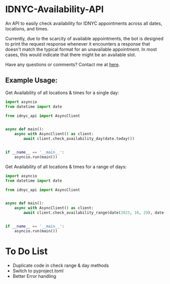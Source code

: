 # IDNYC-Availability-API

An API to easily check availability for IDNYC appointments across all dates, locations, and times.

Currently, due to the scarcity of available appointments, the bot is designed to print the request response whenever it encounters a response that doesn't match the typical format for an unavailable appointment. In most cases, this would indicate that there might be an available slot.

Have any questions or comments? Contact me at [here](https://jacobpadilla.com/contact).

## Example Usage:

Get Availability of all locations & times for a single day:
```python
import asyncio
from datetime import date

from idnyc_api import AsyncClient


async def main():
    async with AsyncClient() as client:
        await client.check_availability_day(date.today())


if __name__ == '__main__':
    asyncio.run(main())
```

Get Availability of all locations & times for a range of days:
```python
import asyncio
from datetime import date

from idnyc_api import AsyncClient


async def main():
    async with AsyncClient() as client:
        await client.check_availability_range(date(2023, 10, 29), date(2023, 11, 1))


if __name__ == '__main__':
    asyncio.run(main())
```


# To Do List
- Duplicate code in check range & day methods
- Switch to pyproject.toml
- Better Error handling


